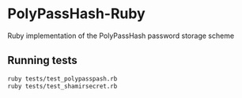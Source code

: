 PolyPassHash-Ruby
=================

Ruby implementation of the PolyPassHash password storage scheme

## Running tests
```sh
ruby tests/test_polypasspash.rb
ruby tests/test_shamirsecret.rb
```
